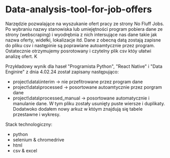 # Data-analysis-tool-for-job-offers
Narzędzie pozwalające na wyszukanie ofert pracy ze strony No Fluff Jobs. Po wybraniu nazwy stanowiska lub umiejętności program pobiera dane ze strony (webscraping) i wyodrębnia z nich intersujące nas dane takie jak nazwa oferty, widełki, lokalizacje itd. Dane z obecną datą zostają zapisne do pliku csv i następinie są poprawiane autoamtycznie przez program. Ostatecznie otrzymujemy posrotowany i czytelny plik csv któy ułatwi analizę ofert. K

Przykładowy wynik dla haseł "Programista Python", "React Native" i "Data Enginire"  z dnia 4.02.24 został zapisany następująco:
- project\data\interim -> nie przefitrowane przez program dane
- project\data\processed -> posortowane autoamtycznie przez porgram dane
- project\data\processed_manual -> posortowane automatycznie i manulanie dane. W tym pliku zostały usunięty puste wiersze i duplikaty. Dodatwoko dodałem nowy arkuz w któym znajdują się tabele przestawne i wykresy.

Stack technologiczny:
- python
- selenium & chromedrive
- html
- csv & excel


